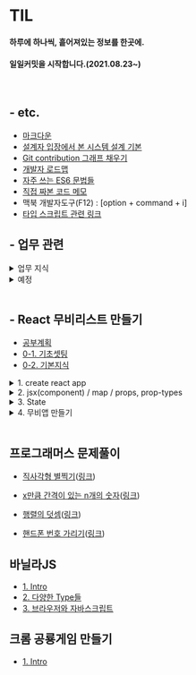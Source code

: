 # TIL

#### 하루에 하나씩, 흩어져있는 정보를 한곳에.
####  일일커밋을 시작합니다.(2021.08.23~)
<br>



## - etc.

* [마크다운](./기타/Markdown.md)
* [설계자 입장에서 본 시스템 설계 기본](./기타/basic_info.md)
* [Git contribution 그래프 채우기](./기타/Git_contribution.md)
* [개발자 로드맵](./기타/RoadMap.md)
* [자주 쓰는 ES6 문법들](./기타/ES6문법.md)
* [직접 짜본 코드 메모](./기타/Memo.md)
* 맥북 개발자도구(F12) : [option + command + i]
* [타입 스크립트 관련 링크](https://typescript-kr.github.io/)



## - 업무 관련

<details markdown="1">
<summary>업무 지식</summary>

* [화면 덤프 추출 방법](./업무지식/덤프.md)
* [DRM이란](./업무지식/DRM.md)
* [poi이란](./업무지식/poi.md)
* [MultiPartRequest](./업무지식/MultiPartRequest.md)
* [MaxPostSize/MaxParameterCount](./업무지식/MaxPostSize.md)
* [MIME타입](./업무지식/MimeType.md)
* [공수산정](./업무지식/공수산정.md)
* [SA인증](./업무지식/SA인증.md)
* [웹접근성](./업무지식/웹접근성.md)
* [e.printStackTrace();](./업무지식/printStackTrace.md)
* [SSL](./업무지식/SSL.md)
* [크로스 사이트 스크립트(XSS)](./업무지식/XSS.md)
* [반응형 웹](./업무지식/반응형웹.md)
* [언더스코어](./업무지식/Underscore.md)
* [LazyLoad](./업무지식/LazyLoad.md)

* [크로미움 기반](./업무지식/크로미움.md)

</details>

<details markdown="1">

<summary>예정</summary>

* [컴퓨터 구조](./업무지식/컴퓨터구조.md)
* [SSL](./업무지식/SSL.md)
* [DNS](./업무지식/DNS.md)
* [JSON HAL](./업무지식/JSON_HAL.md)
* [spring-boot](./업무지식/spring-boot.md)
* [DOCTYPE](./업무지식/DOCTYPE.md)
* [IO](./업무지식/IO.md)

</details>

<br>

## - React 무비리스트 만들기

* [공부계획](./React_MovieList만들기/계획.md)
* [0-1. 기초셋팅](./React_MovieList만들기/셋팅.md)
* [0-2. 기본지식](./React_MovieList만들기/기본지식.md)


<details markdown="1">

<summary>1. create react app</summary>

+ [1. react 실행](./React_MovieList만들기/react_실행.md)
+ [2. github 연동](./React_MovieList만들기/github_연동.md)
+ [3. 실행해보기](./React_MovieList만들기/실행해보기.md)
+ [4. SPA](./React_MovieList만들기/SPA.md)

</details>
<details markdown="1">

<summary>2. jsx(component) / map / props, prop-types</summary>

 + [1. react_component](./React_MovieList만들기/react_component.md)
 + [2. Dynamic_Component](./React_MovieList만들기/Dynamic_Component.md)
 + [3. map_recap](./React_MovieList만들기/map_recap.md)
 + [4. prop-types](./React_MovieList만들기/prop-types.md)
 + [etc. FoodList 예제.js](./React_MovieList만들기/FoodList_App.js)
</details>
<details markdown="1">

<summary>3. State</summary>

+ [1. Class Components](./React_MovieList만들기/Class_Components.md)
+ [2. setState](./React_MovieList만들기/setState.md)
+ [3. life cycle method](./React_MovieList만들기/life_cycle_method.md)
    
</details>
<details markdown="1">

<summary>4. 무비앱 만들기</summary>

+ [1. fetch](./React_MovieList만들기/fetch.md)
+ [2. github.io 연결](./React_MovieList만들기/github_io.md)
+ [etc. MovieList_App.js](./React_MovieList만들기/MovieList_App.js)
+ [etc. MovieList_Movie.js](./React_MovieList만들기/MovieList_Movie.js)
+ [plus.추가강의](./React_MovieList만들기/PlusLecture.md)
  
</details><br>

## 프로그래머스 문제풀이

 <!-- <details markdown="1"> -->

<!-- <summary>JS Level 1</summary> -->

+ [직사각형 별찍기](./프로그래머스/JS_Level1/직사각형_별찍기.js)([링크](https://programmers.co.kr/learn/courses/30/lessons/12969))

+ [x만큼 간격이 있는 n개의 숫자](./프로그래머스/JS_Level1/x간격.js)([링크](https://programmers.co.kr/learn/courses/30/lessons/12954))


+ [행렬의 덧셈](./프로그래머스/JS_Level1/행렬의덧셈.js)([링크](https://programmers.co.kr/learn/courses/30/lessons/12950))

+ [핸드폰 번호 가리기](./프로그래머스/JS_Level1/핸드폰번호.js)([링크](https://programmers.co.kr/learn/courses/30/lessons/12948))


<!-- </details> -->


## 바닐라JS
+ [1. Intro](./바닐라JS/intro.md)
+ [2. 다양한 Type들](./바닐라JS/Types.md)
+ [3. 브라우저와 자바스크립트](./바닐라JS/browser.md)


## 크롬 공룡게임 만들기
+ [1. Intro](./크롬공룡게임/info.md)